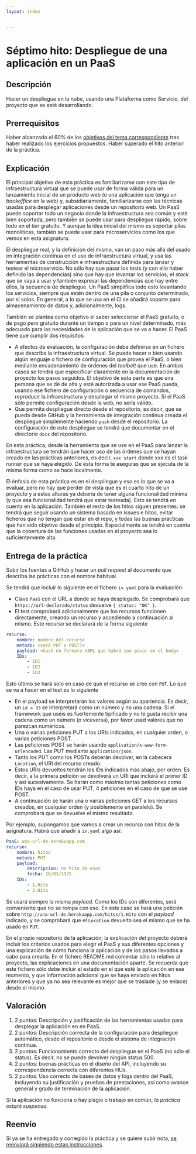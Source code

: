 ```yaml
---
layout: index


---
```

# Séptimo hito: Despliegue de una aplicación en un PaaS

## Descripción

Hacer un despliegue en la nube, usando una Plataforma como Servicio,
del proyecto que se esté desarrollando.

## Prerrequisitos

Haber alcanzado el 60% de los
[objetivos del tema correspondiente](../temas/PaaS) tras haber realizado los
ejercicios propuestos. Haber superado el hito anterior de la práctica.

## Explicación

El principal objetivo de esta práctica es familiarizarse con este tipo
de infraestructura virtual que se puede usar de forma válida para un
lanzamiento inicial de un producto web (o una aplicación que tenga un
*backoffice* en la web) y, subsidiariamente, familiarizarse con las
técnicas usadas para desplegar aplicaciones desde un repositorio
web. Un PaaS puede soportar todo un negocio donde la infraestructura
sea común y esté bien soportada, pero también se puede usar para
despliegue rápido, sobre todo en el *tier* gratuito. Y aunque la idea
inicial del mismo es soportar pilas monolíticas, también se puede usar
para microservicios como los que vemos en esta asignatura.

El despliegue real, y la definición del mismo, van un paso más allá
del usado en integración continua en el uso de infraestructura
virtual, y usa las herramientas de construcción e infraestructura
definida para lanzar y testear el microservicio. No sólo hay que pasar
los tests (y con ello haber definido las dependencias) sino que hay
que levantar los servicios, el *stack* que se vaya a usar y también
expresar las dependencias que hay entre ellos, la secuencia de
despliegue. Un PaaS simplifica todo esto levantando los servicios,
siempre que estén dentro de una pila o conjunto determinado, por sí
solos. En general, a lo que se usa en el CI se añadirá soporte para
almacenamiento de datos y, adicionalmente, logs.

También se plantea como objetivo el saber seleccionar el PaaS
gratuito, o de pago pero gratuito durante un tiempo o para un nivel
determinado, más adecuado para las necesidades de la aplicación que se
va a hacer. El PaaS tiene que cumplir dos requisitos:

* A efectos de evaluación, la configuración debe definirse en un
  fichero que describa la infraestructura virtual. Se puede hacer o
  bien usando algún lenguaje o fichero de configuración que provea el
  PaaS, o bien mediante encadenamiento de órdenes del *toolbelt* que
  use. En ambos casos se tendrá que especificar claramente en la
  documentación de proyecto los pasos seguidos. El objetivo de esta
  parte es que una persona que se dé de alta y esté autorizada a usar
  ese PaaS pueda, usando ese fichero de configuración o secuencia de
  comandos, reproducir la infraestructura y desplegar el mismo
  proyecto. Si el PaaS sólo permite configuración desde la web, no
  sería válido.
* Que permita despliegue directo desde el repositorio, es decir, que
  se pueda desde GitHub y la herramienta de integración continua
  creada el despliegue simplemente haciendo `push` desde el
  repositorio. La configuración de este despliegue se tendrá que
  documentar en el directorio `docs` del repositorio.

En esta práctica, desde la herramienta que se use en el PaaS para
lanzar la infraestructura se tendrán que hacer uso de las órdenes que
se hayan creado en las prácticas anteriores, es decir, `xxx start`
donde xxx es el task runner que se haya elegido. De esta forma te
aseguras que se ejecuta de la misma forma como se hace localmente.

El énfasis de esta práctica es en el despliegue y eso es lo que se va
a evaluar, pero no hay que perder de vista que es el cuarto hito de un
proyecto y a estas alturas ya debería de tener alguna funcionalidad
mínima (y que esa funcionalidad tendrá que estar testeada). Esto se
tendrá en cuenta en la aplicación. También el resto de
los hitos siguen presentes: se tendrá que seguir usando un sistema
basado en issues e hitos, evitar ficheros que no tengan que estar en
el repo, y todas las buenas prácticas que han sido objetivo desde el
principio. Especialmente se tendrá en cuenta que la cobertura de las
funciones usadas en el proyecto sea lo suficientemente alta.

## Entrega de la práctica

Subir los fuentes a GitHub y hacer un *pull request* al documento que describa
las prácticas con el nombre habitual.

Se tendrá que incluir lo siguiente en el fichero `iv.yaml` para la
evaluación:

* Clave `PaaS` con el URL a donde se haya desplegado. Se comprobará
  que `https://url-declarado/status` devuelve `{ status: "OK" }`.
* El test comprobará adicionalmente que los recursos funcionen
  directamente, creando un recurso y accediendo a continuación al
  mismo. Este recurso se declarará de la forma siguiente

```yaml
recurso:
    nombre: nombre-del-recurso
    metodo: <será PUT o POST)>
    payload: <hash en formato YAML que habrá que pasar en el body>
    IDs:
        - ID1
        - ID2
        - ID3
```

Esto último se hará solo en caso de que el recurso se cree con
`PUT`. Lo que se va a hacer en el test es lo siguiente

* En el payload se interpretarán los valores según su apariencia. Es
  decir, un `id = 33` se interpretará como un número y no una
  cadena. Si el framework que uséis es fuertemente tipificado y no le
  gusta recibir una cadena como un número (o viceversa), por favor
  usad valores que no parezcan numéricos.
* Una o varias peticiones PUT a los URIs indicados, en cualquier
  orden, o varias peticiones POST.
* Las peticiones POST se harán usando
  `application/x-www-form-urlencoded`. Las PUT mediante
  `application/json`.
* Tanto los PUT como los POSTs deberán devolver, en la cabecera
  `Location`, el URI del recurso creado.
* Estos URIs devueltos tendrán los IDs indicados más abajo, por
  orden. Es decir, a la primera petición se devolverá un URI que
  incluirá el primer ID y así sucesivamente. Se harán como máximo
  tantas peticiones como IDs haya en el caso de usar PUT, 4 peticiones
  en el caso de que se use POST.
* A continuación se harán una o varias peticiones GET a los recursos
  creados, en cualquier orden (y posiblemente en paralelo). Se
  comprobará que se devuelve el mismo resultado.

Por ejemplo, supongamos que vamos a crear un recurso con hitos de la
asignatura. Habrá que añadir a `iv.yaml` algo así:

```yaml
PaaS: una-url-de.herokuapp.com
recurso:
    nombre: hitos
    metodo: PUT
    payload:
        descripcion: Un hito de esos
        fecha: 20/03/1975
    IDs:
        - 1.Hito
        - 2.Hito
```

Se usará siempre la misma *payload*. Como los IDs son diferentes, será
conveniente que no se rompa con eso. En este caso se hará una petición
sobre `http://una-url-de.herokuapp.com/hitos/1.Hito` con el *payload*
indicado, y se comprobará que el `Location` devuelto sea el mismo que
se ha usado en `PUT`.

En el propio repositorio de la aplicación, la explicación del proyecto deberá
incluir los criterios usados para elegir el PaaS y sus diferentes opciones y
una explicación de cómo funciona la aplicación y de los pasos llevados a cabo
para crearla. En el fichero README.md comentar sólo lo relativo al proyecto,
las explicaciones en una documentación aparte. Se recuerda que este fichero
sólo debe incluir el estado en el que esté la aplicación en ese momento, y que
información adicional que se haya enviado en hitos anteriores y que ya no sea
relevante es mejor que se traslade (y se enlace) desde el mismo.

## Valoración

1. 2 puntos: Descripción y justificación de las herramientas usadas
   para desplegar la aplicación en en PaaS.
2. 2 puntos: Descripción correcta de la configuración para despliegue
   automático, desde el repositorio o desde el sistema de integración
   continua.
3. 2 puntos: Funcionamiento correcto del despliegue en el PaaS (no sólo el
   status). Es decir, no se puede devolver ningún status 500.
4. 2 puntos: buenas prácticas en el diseño del API, incluyendo su
   correspondencia correcta con diferentes HUs.
5. 2 puntos: Uso correcto de bases de datos y logs dentro del PaaS,
   incluyendo su justificación y pruebas de prestaciones, así como
   avance general y grado de terminación de la aplicación.

Si la aplicación no funciona o hay plagio o trabajo en común, *la práctica
estará suspensa*.

## Reenvío

Si ya se ha entregado y corregido la práctica y se quiere subir nota,
[se reenviará siguiendo estas instrucciones](Reenvios).
